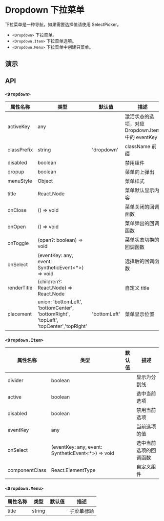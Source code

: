 # Dropdown 下拉菜单 [<i class="icon icon-edit2" ></i>](https://github.com/rsuite/rsuite.github.io/blob/master/src/components/dropdown/index.md)

下拉菜单是一种导航，如果需要选择值请使用 SelectPicker。

- `<Dropdown>` 下拉菜单。
- `<Dropdown.Item>` 下拉菜单选项。
- `<Dropdown.Menu>` 下拉菜单中创建只菜单。

## 演示

<!--{demo}-->

## API

### `<Dropdown>`

| 属性名称        | 类型                                                                                    | 默认值          | 描述                                   |
|-------------|---------------------------------------------------------------------------------------|--------------|--------------------------------------|
| activeKey   | any                                                                                   |              | 激活状态的选项，对应 Dropdown.Item 中的 eventKey |
| classPrefix | string                                                                                | 'dropdown'   | className 前缀                         |
| disabled    | boolean                                                                               |              | 禁用组件                                 |
| dropup      | boolean                                                                               |              | 菜单向上弹出                               |
| menuStyle   | Object                                                                                |              | 菜单样式                                 |
| title       | React.Node                                                                            |              | 菜单默认显示内容                             |
| onClose     | () => void                                                                            |              | 菜单关闭的回调函数                            |
| onOpen      | () => void                                                                            |              | 菜单弹出的回调函数                            |
| onToggle    | (open?: boolean) => void                                                              |              | 菜单状态切换的回调函数                          |
| onSelect    | (eventKey: any, event: SyntheticEvent<*>) => void                                     |              | 选择后的回调函数                             |
| renderTitle | (children?: React.Node) => React.Node                                                 |              | 自定义 title                            |
| placement   | union: 'bottomLeft', 'bottomCenter', 'bottomRight', 'topLeft', 'topCenter','topRight' | 'bottomLeft' | 菜单显示位置                               |


### `<Dropdown.Item>`

| 属性名称           | 类型                                                | 默认值 | 描述          |
|----------------|---------------------------------------------------|-----|-------------|
| divider        | boolean                                           |     | 显示为分割线      |
| active         | boolean                                           |     | 选中当前选项      |
| disabled       | boolean                                           |     | 禁用当前选项      |
| eventKey       | any                                               |     | 当前选项的值      |
| onSelect       | (eventKey: any, event: SyntheticEvent<*>) => void |     | 选中当前选项的回调函数 |
| componentClass | React.ElementType                                 |     | 自定义组件       |


### `<Dropdown.Menu>`

| 属性名称  | 类型     | 默认值 | 描述    |
|-------|--------|-----|-------|
| title | string |     | 子菜单标题 |

